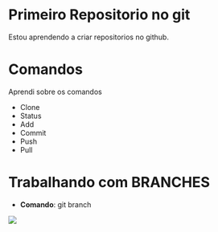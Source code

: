 # Primeiro Repositorio no git

Estou aprendendo a criar repositorios no github.

# Comandos
Aprendi sobre os comandos
- Clone
- Status
- Add
- Commit
- Push
- Pull


# Trabalhando com  BRANCHES

- **Comando**: git branch <nane-new-branch>
  
[![](https://opencollective.com/html-react-parser/contributors.svg?width=890&button=false)](https://github.com/remarkablemark/html-react-parser/graphs/contributors)
